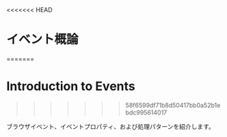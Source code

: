 <<<<<<< HEAD
# イベント概論
=======
# Introduction to Events
>>>>>>> 58f6599df71b8d50417bb0a52b1ebdc995614017

ブラウザイベント、イベントプロパティ、および処理パターンを紹介します。
